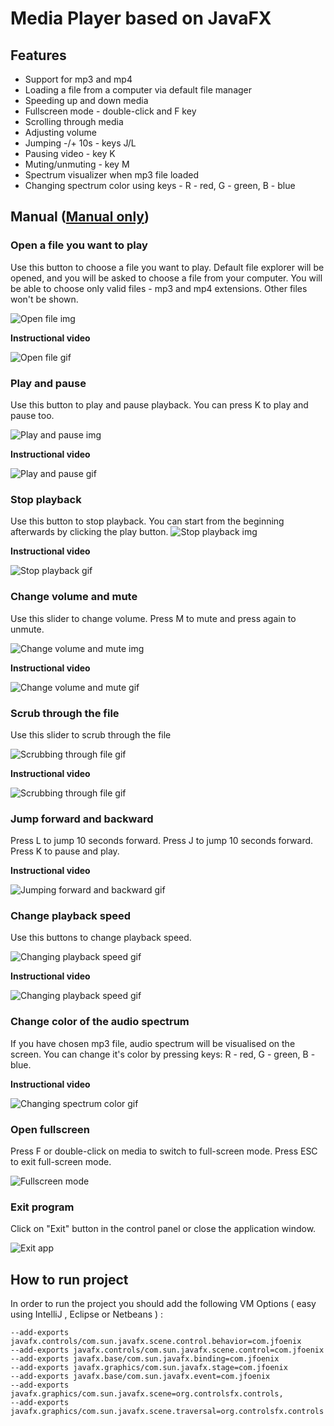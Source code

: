 # Media Player based on JavaFX

## Features
- Support for mp3 and mp4
- Loading a file from a computer via default file manager
- Speeding up and down media
- Fullscreen mode - double-click and F key
- Scrolling through media
- Adjusting volume
- Jumping -/+ 10s - keys J/L
- Pausing video - key K
- Muting/unmuting - key M
- Spectrum visualizer when mp3 file loaded
- Changing spectrum color using keys - R - red, G - green, B - blue

## Manual (<a href="https://gitlab-stud.elka.pw.edu.pl/mdmowski/javamediaplayer/-/blob/master/doc/manual.md">Manual only</a>)


### Open a file you want to play

Use this button to choose a file you want to play. Default file explorer will be opened,
and you will be asked to choose a file from your computer.
You will be able to choose only valid files -  mp3 and mp4 extensions. Other files won't be shown.


![Open file img](doc/openFile.png)

**Instructional video**

![Open file gif](doc/openFile_small.gif)

### Play and pause

Use this button to play and pause playback. You can press K to play and pause too.

![Play and pause img](doc/playPause.png)

**Instructional video**

![Play and pause gif](doc/playPause_small.gif)

### Stop playback

Use this button to stop playback. You can start from the beginning afterwards by clicking the play button. 
![Stop playback img](doc/stop.png)

**Instructional video**

![Stop playback gif](doc/stop_small.gif)

### Change volume and mute

Use this slider to change volume. Press M to mute and press again to unmute.

![Change volume and mute img](doc/changeVolume.png)

**Instructional video**

![Change volume and mute gif](doc/volumeChange_small.gif)

### Scrub through the file

Use this slider to scrub through the file

![Scrubbing through file gif](doc/scrubbing.png)

**Instructional video**

![Scrubbing through file gif](doc/scrubbing_small.gif)

### Jump forward and backward

Press L to jump 10 seconds forward.
Press J to jump 10 seconds forward.
Press K to pause and play.

**Instructional video**

![Jumping forward and backward gif](doc/jumping_small.gif)

### Change playback speed

Use this buttons to change playback speed.

![Changing playback speed gif](doc/changeSpeed.png)

**Instructional video**

![Changing playback speed gif](doc/changeSpeed_small.gif)

### Change color of the audio spectrum

If you have chosen mp3 file, audio spectrum will be visualised on the screen. You can change it's color by pressing keys:
R - red, G - green, B - blue.

**Instructional video**

![Changing spectrum color gif](doc/colorChange_small.gif)

### Open fullscreen

Press F or double-click on media to switch to full-screen mode. Press ESC to exit full-screen mode.

![Fullscreen mode](doc/fullscreenMode.png)

### Exit program

Click on "Exit" button in the control panel or close the application window.

![Exit app](doc/exit.png)

## How to run project
In order to run the project you should add the following VM Options ( easy using IntelliJ , Eclipse or Netbeans ) :

```
--add-exports javafx.controls/com.sun.javafx.scene.control.behavior=com.jfoenix
--add-exports javafx.controls/com.sun.javafx.scene.control=com.jfoenix
--add-exports javafx.base/com.sun.javafx.binding=com.jfoenix
--add-exports javafx.graphics/com.sun.javafx.stage=com.jfoenix
--add-exports javafx.base/com.sun.javafx.event=com.jfoenix
--add-exports javafx.graphics/com.sun.javafx.scene=org.controlsfx.controls,
--add-exports javafx.graphics/com.sun.javafx.scene.traversal=org.controlsfx.controls
```

